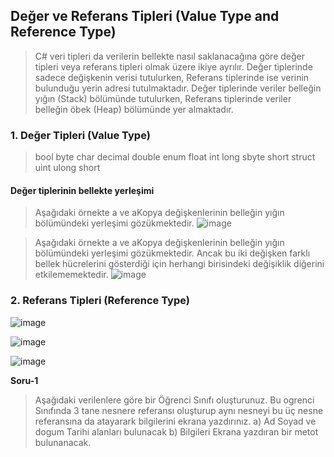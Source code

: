 ## Değer ve Referans Tipleri (Value Type and Reference Type) ##
>  C# veri tipleri da verilerin bellekte nasıl saklanacağına göre değer tipleri veya referans tipleri olmak üzere ikiye ayrılır.
>  Değer tiplerinde sadece  değişkenin verisi tutulurken, Referans tiplerinde ise  verinin  bulunduğu yerin adresi tutulmaktadır.
>  Değer tiplerinde veriler belleğin yığın (Stack) bölümünde tutulurken, Referans tiplerinde veriler belleğin öbek (Heap) bölümünde yer almaktadır.

### 1. Değer Tipleri (Value Type) ###

> bool byte char decimal double enum float int long sbyte short struct uint ulong short

#### Değer tiplerinin bellekte yerleşimi ####
> Aşağıdaki örnekte a ve aKopya değişkenlerinin belleğin yığın bölümündeki yerleşimi gözükmektedir.
![image](https://user-images.githubusercontent.com/28144917/142982944-01a5bcde-ca89-4b7f-b770-3a9509963d6f.png)

> Aşağıdaki örnekte a ve aKopya değişkenlerinin belleğin yığın bölümündeki yerleşimi gözükmektedir. Ancak bu iki değişken farklı bellek hücrelerini gösterdiği için herhangi birisindeki değişiklik diğerini etkilememektedir.
![image](https://user-images.githubusercontent.com/28144917/142983245-f1b2b212-c7d4-4e96-a7f5-765a906cea1b.png)


### 2. Referans Tipleri (Reference Type) ###

![image](https://user-images.githubusercontent.com/28144917/142981838-565fef99-894b-4b87-8ad5-4fee1ef22310.png)

![image](https://user-images.githubusercontent.com/28144917/142982203-62079f19-7a0f-4b3e-b9f3-b546757244e1.png)

![image](https://user-images.githubusercontent.com/28144917/142982345-33cae51a-ae10-419e-8f61-32f7a74e4e0c.png)


**Soru-1**

> Aşağıdaki verilenlere göre bir Öğrenci Sınıfı oluşturunuz. Bu ogrenci Sınıfında 3 tane nesnere referansı oluşturup aynı nesneyi bu üç nesne referansına da atayarark bilgilerini ekrana yazdırınız.
a) Ad Soyad ve dogum Tarihi alanları bulunacak
b) Bilgileri Ekrana yazdıran bir metot  bulunanacak.
